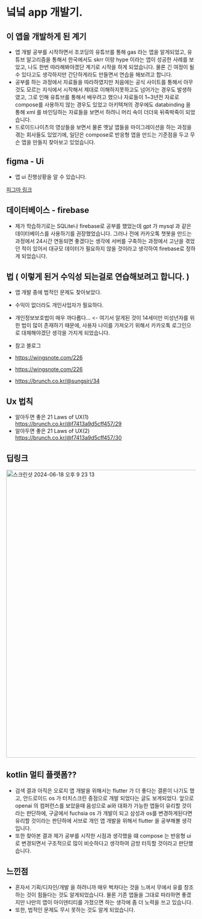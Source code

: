 # 넠넠 app 개발기.

## 이 앱을 개발하게 된 계기
  - 앱 개발 공부를 시작하면서 조코딩의 유튜브를 통해 gas 라는 앱을 알게되었고, 유튜브 알고리즘을 통해서 한국에서도 skrr 이랑 hype 이라는 앱이 성공한 사례를 보았고, 나도 한번 따라해봐야겠단 계기로 시작을 하게 되었습니다. 물론 긴 여정이 될 수 있다고도 생각하지만 간단하게라도 만들면서 연습을 해보려고 합니다.
  - 공부를 하는 과정에서 자료들을 따라하였지만 처음에는 공식 사이트를 통해서 아무것도 모르는 지식에서 시작해서 제대로 이해하지못하고도 넘어가는 경우도 발생하였고, 그로 인해 유튜브를 통해서 배우려고 했으나 자료들이 1~3년전 자료로 compose를 사용하지 않는 경우도 있었고 아키텍쳐의 경우에도 databinding 을 통해 xml 를 바인딩하는 자료들을 보면서 하려니 머리 속이 더더욱 뒤죽박죽이 되었습니다.
  - 드로이드나이츠의 영상들을 보면서 물론 옛날 앱들을 마이그레이션을 하는 과정을 겪는 회사들도 있었기에, 일단은 compose로 반응형 앱을 만드는 기준점을 두고 무슨 앱을 만들지 찾아보고 있었습니다.


## figma - Ui 

- 앱 ui 진행상황을 알 수 있습니다.

[피그마 링크](https://www.figma.com/design/qHDP0jbsqmy2GClC1Y3vIL/Untitled?node-id=0-1&t=zKGhhkZZQ8tGe6MS-0)


## 데이터베이스 - firebase

- 제가 학습하기로는 SQLite나 firebase로 공부를 했었는데 gpt 가 mysql 과 같은 데이터베이스를 사용하기를 권장했었습니다. 그러나 전에 카카오톡 챗봇을 만드는 과정에서 24시간 연동되면 좋겠다는 생각에 서버를 구축하는 과정에서 고난을 겪었던 적이 있어서 대규모 데이터가 필요하지 않을 것이라고 생각하여 firebase로 정하게 되었습니다.



## 법 ( 이렇게 된거 수익성 되는걸로 연습해보려고 합니다. )
- 앱 개발 중에 법적인 문제도 찾아보았다.
- 수익이 없더라도 개인사업자가 필요하다.
- 개인정보보호법이 매우 까다롭다...    <- 여기서 알게된 것이 14세미만 미성년자를 위한 법이 많이 존재하기 때문에, 사용자 나이를 가져오기 위해서 카카오톡 로그인으로 대체해야겠단 생각을 가지게 되었습니다.

- 참고 블로그
- <https://wingsnote.com/226>
- <https://wingsnote.com/226>
- <https://brunch.co.kr/@sungsiri/34>

## Ux 법칙

- 알아두면 좋은 21 Laws of UX(1) https://brunch.co.kr/@f7413a9d5cff457/29
- 알아두면 좋은 21 Laws of UX(2) https://brunch.co.kr/@f7413a9d5cff457/30

## 딥링크

<img width="766" alt="스크린샷 2024-06-18 오후 9 23 13" src="https://github.com/giyoungjang/knockknock/assets/126555597/bba54d70-b752-4c9f-95a1-f7f9c7d6f50e">

## kotlin 멀티 플랫폼??
 - 검색 결과 아직은 오로지 앱 개발을 위해서는 flutter 가 더 좋다는 결론이 나기도 했고, 안드로이드 os 가 터치스크린 중점으로 개발 되었다는 글도 보게되었다. 앞으로 openai 의 컴퍼런스를 보았을때 음성으로 ai와 대화가 가능한 앱들이 유리할 것이라는 판단하에, 구글에서 fuchsia os 가 개발이 되고 삼성과 os를 변경하게된다면 유리할 것이라는 판단하에 서브로 개인 앱 개발을 위해서 flutter 을 공부해볼 생각입니다.
 - 또한 찾아본 결과 제가 공부를 시작한 시점과 생각했을 떄 compose 는 반응형 ui로 변경되면서 구조적으로 많이 비슷하다고 생각하여 금방 터득할 것이라고 판단했습니다.
   


## 느낀점
- 혼자서 기획/디자인/개발 을 하려니까 매우 벅차다는 것을 느껴서 무에서 유를 창조하는 것이 힘들다는 것도 알게되었습니다. 물론 기존 앱들을 그대로 따라하면 좋겠지만 나만의 앱이 아이덴티티를 가졌으면 하는 생각에 좀 더 노력을 쓰고 있습니다.
- 또한, 법적인 문제도 무시 못하는 것도 알게 되었습니다.









